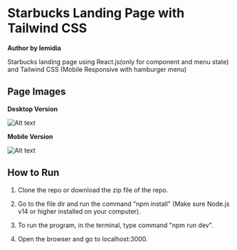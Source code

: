 # Starbucks Landing Page with Tailwind CSS

**Author by lemidia**

Starbucks landing page using React.js(only for component and menu state) and Tailwind CSS (Mobile Responsive with hamburger menu)

## Page Images

**Desktop Version**

![Alt text](/public/img/desktop-1.png)

**Mobile Version**

![Alt text](/public/img/mobile-1.png)

## How to Run

1. Clone the repo or download the zip file of the repo.

2. Go to the file dir and run the command "npm install" (Make sure Node.js v14 or higher installed on your computer).

3. To run the program, in the terminal, type command "npm run dev".

4. Open the browser and go to localhost:3000.
